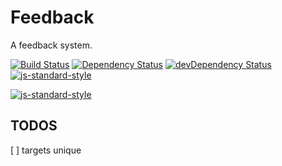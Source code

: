 # Feedback

A feedback system.

[![Build Status](https://travis-ci.org/zce/feedback.svg?branch=master)](https://travis-ci.org/zce/feedback)
[![Dependency Status](https://david-dm.org/zce/feedback.svg)](https://david-dm.org/zce/feedback)
[![devDependency Status](https://david-dm.org/zce/feedback/dev-status.svg)](https://david-dm.org/zce/feedback#info=devDependencies)
[![js-standard-style](https://img.shields.io/badge/code%20style-standard-brightgreen.svg)](http://standardjs.com/)

[![js-standard-style](https://cdn.rawgit.com/feross/standard/master/badge.svg)](https://github.com/feross/standard)


## TODOS

[ ] targets unique
